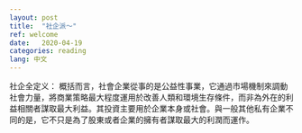 ```yaml
---
layout: post
title:  "社企派～"
ref: welcome
date:   2020-04-19
categories: reading
lang: 中文
---
```


社企全定义：
概括而言，社會企業從事的是公益性事業，它通過市場機制來調動社會力量，將商業策略最大程度運用於改善人類和環境生存條件，而非為外在的利益相關者謀取最大利益。其投資主要用於企業本身或社會。與一般其他私有企業不同的是，它不只是為了股東或者企業的擁有者謀取最大的利潤而運作。